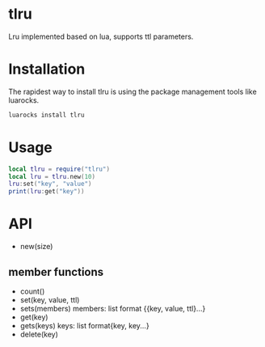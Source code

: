 # tlru

 Lru implemented based on lua, supports ttl parameters.

 # Installation

The rapidest way to install tlru is using the package management tools like luarocks.

 ```bash
 luarocks install tlru
 ```

 # Usage

 ```lua
 local tlru = require("tlru")
 local lru = tlru.new(10)
 lru:set("key", "value")
 print(lru:get("key"))
 ```

 # API

 - new(size)

 ## member functions

 - count()
 - set(key, value, ttl)
 - sets(members)
  members: list format {{key, value, ttl}...}
 - get(key)
 - gets(keys)
   keys: list format{key, key...}
 - delete(key)
